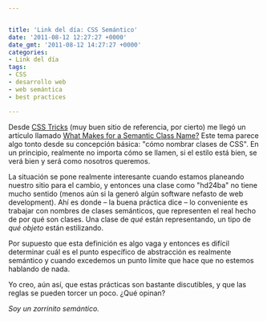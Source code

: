 ```yaml
---


title: 'Link del día: CSS Semántico'
date: '2011-08-12 12:27:27 +0000'
date_gmt: '2011-08-12 14:27:27 +0000'
categories:
- Link del día
tags:
- CSS
- desarrollo web
- web semántica
- best practices

---
```



Desde [CSS Tricks](http://css-tricks.com/) (muy buen sitio de referencia, por cierto) me llegó un artículo llamado [What Makes for a Semantic Class Name?](http://css-tricks.com/13423-semantic-class-names/) Este tema parece algo tonto desde su concepción básica: "cómo nombrar clases de CSS". En un principio, realmente no importa cómo se llamen, si el estilo está bien, se verá bien y será como nosotros queremos.

La situación se pone realmente interesante cuando estamos planeando nuestro sitio para el cambio, y entonces una clase como "hd24ba" no tiene mucho sentido (menos aún si la generó algún software nefasto de web development). Ahí es donde &ndash; la buena práctica dice &ndash; lo conveniente es trabajar con nombres de clases semánticos, que representen el real hecho de por qué son clases. Una clase de _qué_ están representando, un tipo de _qué objeto_ están estilizando.

Por supuesto que esta definición es algo vaga y entonces es difícil determinar cuál es el punto específico de abstracción es realmente semántico y cuando excedemos un punto límite que hace que no estemos hablando de nada.

Yo creo, aún así, que estas prácticas son bastante discutibles, y que las reglas se pueden torcer un poco.  ¿Qué opinan?

_Soy un zorrinito semántico._
